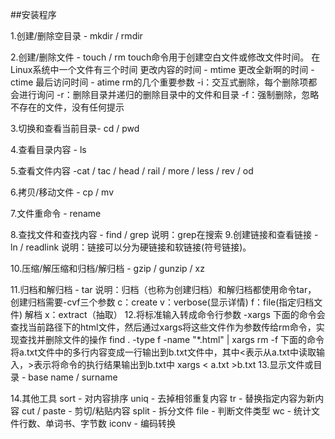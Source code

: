 ##安装程序

1.创建/删除空目录 - mkdir / rmdir

2.创建/删除文件 - touch / rm
	touch命令用于创建空白文件或修改文件时间。
	在Linux系统中一个文件有三个时间
		更改内容的时间 - mtime
		更改全新啊的时间 - ctime
		最后访问时间 - atime
	rm的几个重要参数
		-i：交互式删除，每个删除项都会进行询问
		-r：删除目录并递归的删除目录中的文件和目录
		-f：强制删除，忽略不存在的文件，没有任何提示

3.切换和查看当前目录- cd / pwd

4.查看目录内容 - ls

5.查看文件内容 -cat / tac / head / rail / more / less / rev / od

6.拷贝/移动文件 - cp / mv

7.文件重命令 - rename

8.查找文件和查找内容 - find / grep
	说明：grep在搜索
9.创建链接和查看链接 - ln / readlink
说明：链接可以分为硬链接和软链接(符号链接)。

10.压缩/解压缩和归档/解归档 - gzip / gunzip / xz

11.归档和解归档 - tar
	说明：归档（也称为创建归档）和解归档都使用命令tar，
		创建归档需要-cvf三个参数  c：create  v：verbose(显示详情)  f：file(指定归档文件)
		解档 x：extract（抽取）
12.将标准输入转成命令行参数 -xargs
	下面的命令会查找当前路径下的html文件，然后通过xargs将这些文件作为参数传给rm命令，实现查找并删除文件的操作
	find . -type f -name "*.html" | xargs rm -f 
  	下面的命令将a.txt文件中的多行内容变成一行输出到b.txt文件中，其中<表示从a.txt中读取输入，>表示将命令的执行结果输出到b.txt中
	xargs < a.txt >b.txt
13.显示文件或目录 - base name / surname

14.其他工具
	sort - 对内容排序
	uniq - 去掉相邻重复内容
	tr - 替换指定内容为新内容
	cut / paste - 剪切/粘贴内容
	split - 拆分文件
 	file - 判断文件类型
	wc - 统计文件行数、单词书、字节数
	iconv - 编码转换